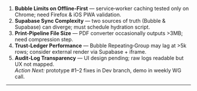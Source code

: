 1. **Bubble Limits on Offline‑First** — service‑worker caching tested only on Chrome; need Firefox & iOS PWA validation.  
2. **Supabase Sync Complexity** — two sources of truth (Bubble & Supabase) can diverge; must schedule hydration script.  
3. **Print‑Pipeline File Size** — PDF converter occasionally outputs >3MB; need compression step.  
4. **Trust‑Ledger Performance** — Bubble Repeating‑Group may lag at >5k rows; consider external render via Supabase + iframe.  
5. **Audit‑Log Transparency** — UI design pending; raw logs readable but UX not mapped.  
_Action Next:_ prototype #1–2 fixes in Dev branch, demo in weekly WG call.  
---